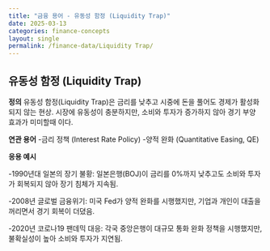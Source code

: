 ```yaml
---
title: "금융 용어 - 유동성 함정 (Liquidity Trap)"
date: 2025-03-13
categories: finance-concepts
layout: single
permalink: /finance-data/Liquidity Trap/
---
```


## 유동성 함정 (Liquidity Trap)

**정의**
유동성 함정(Liquidity Trap)은 금리를 낮추고 시중에 돈을 풀어도 경제가 활성화되지 않는 현상.
시장에 유동성이 충분하지만, 소비와 투자가 증가하지 않아 경기 부양 효과가 미미할때 이다.

**연관 용어**
-금리 정책 (Interest Rate Policy)
-양적 완화 (Quantitative Easing, QE)


**응용 예시**

-1990년대 일본의 장기 불황: 일본은행(BOJ)이 금리를 0%까지 낮추고도 소비와 투자가 회복되지 않아 장기 침체가 지속됨.

-2008년 글로벌 금융위기: 미국 Fed가 양적 완화를 시행했지만, 기업과 개인이 대출을 꺼리면서 경기 회복이 더뎠음.

-2020년 코로나19 팬데믹 대응: 각국 중앙은행이 대규모 통화 완화 정책을 시행했지만, 불확실성이 높아 소비와 투자가 지연됨.


